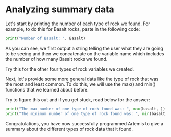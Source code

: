 # Analyzing summary data

Let's start by printing the number of each type of rock we found. For example, to do this for Basalt rocks, paste in the following code:

```python
print("Number of Basalt: ", Basalt)
```

As you can see, we first output a string telling the user what they are going to be seeing and then we concatenate on the variable name which includes the number of how many Basalt rocks we found.

Try this for the other four types of rock variables we created.

Next, let's provide some more general data like the type of rock that was the most and least common. To do this, we will use the max() and min() functions that we learned about before.

Try to figure this out and if you get stuck, read below for the answer:

```python
print("The max number of one type of rock found was: ", max(basalt, ))
print("The minimum number of one type of rock found was: ", min(basalt, ))
```

Congratulations, you have now successfully programmed Artemis to give a summary about the different types of rock data that it found.
